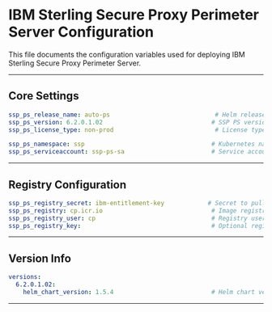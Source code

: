# IBM Sterling Secure Proxy Perimeter Server Configuration

This file documents the configuration variables used for deploying IBM Sterling Secure Proxy Perimeter Server.

---

##    Core Settings 

```yaml
ssp_ps_release_name: auto-ps                             # Helm release name for SSP PS deployment
ssp_ps_version: 6.2.0.1.02                              # SSP PS version
ssp_ps_license_type: non-prod                            # License type: prod, non-prod, etc.

ssp_ps_namespace: ssp                                   # Kubernetes namespace for SSP PS
ssp_ps_serviceaccount: ssp-ps-sa                        # Service account for SSP PS
```
---

##    Registry Configuration 

```yaml
ssp_ps_registry_secret: ibm-entitlement-key            # Secret to pull container images
ssp_ps_registry: cp.icr.io                              # Image registry URL
ssp_ps_registry_user: cp                                # Registry username
ssp_ps_registry_key:                                    # Optional registry key, leave empty if not used
```
---

##    Version Info 

```yaml
versions:
  6.2.0.1.02:
    helm_chart_version: 1.5.4                           # Helm chart version for this SSP PS version
```
---